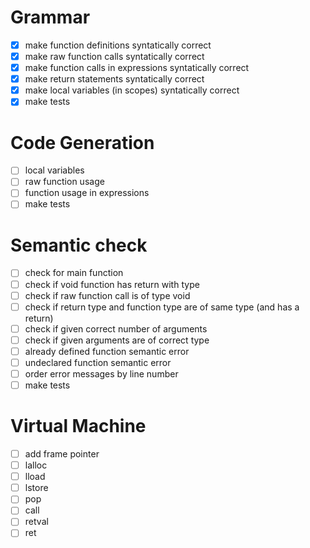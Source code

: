 # Grammar
- [x] make function definitions syntatically correct
- [x] make raw function calls syntatically correct
- [x] make function calls in expressions syntatically correct
- [x] make return statements syntatically correct
- [x] make local variables (in scopes) syntatically correct
- [x] make tests

# Code Generation
- [ ] local variables
- [ ] raw function usage
- [ ] function usage in expressions
- [ ] make tests

# Semantic check
- [ ] check for main function
- [ ] check if void function has return with type
- [ ] check if raw function call is of type void
- [ ] check if return type and function type are of same type (and has a return)
- [ ] check if given correct number of arguments
- [ ] check if given arguments are of correct type
- [ ] already defined function semantic error
- [ ] undeclared function semantic error
- [ ] order error messages by line number
- [ ] make tests

# Virtual Machine
- [ ] add frame pointer
- [ ] lalloc
- [ ] lload
- [ ] lstore
- [ ] pop
- [ ] call
- [ ] retval
- [ ] ret
